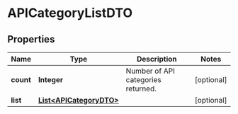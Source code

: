 

# APICategoryListDTO

## Properties

Name | Type | Description | Notes
------------ | ------------- | ------------- | -------------
**count** | **Integer** | Number of API categories returned.  |  [optional]
**list** | [**List&lt;APICategoryDTO&gt;**](APICategoryDTO.md) |  |  [optional]



